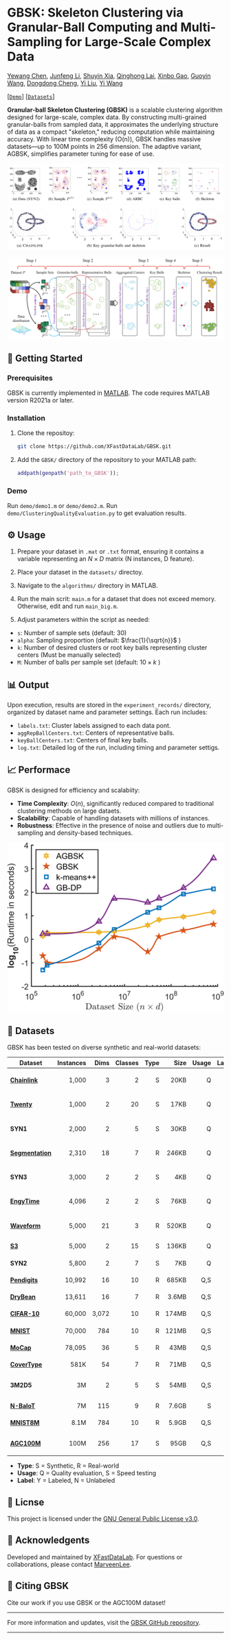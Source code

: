 # GBSK: Skeleton Clustering via Granular-Ball Computing and Multi-Sampling for Large-Scale Complex Data
[Yewang Chen](https://faculty.hqu.edu.cn/CYW1), [Junfeng Li](https://github.com/MarveenLee), [Shuyin Xia](https://orcid.org/0000-0001-5993-9563), [Qinghong Lai](https://orcid.org/0009-0003-0712-9229), [Xinbo Gao](https://see.xidian.edu.cn/faculty/xbgao/), [Guoyin Wang](https://orcid.org/0000-0002-8521-5232), [Dongdong Cheng](https://orcid.org/0000-0003-3500-5461), [Yi Liu](https://orcid.org/0009-0008-9668-7076), [Yi Wang](https://orcid.org/0000-0002-9013-7232)

<!-- [[`Paper`]()] -->
[[`Demo`](https://github.com/XFastDataLab/GBSK?tab=readme-ov-file#-getting-started)] [[`Datasets`](https://github.com/XFastDataLab/GBSK?tab=readme-ov-file#-datasets)]
<!-- [[`BibTex`](#citing-GBSK)] -->

**Granular-ball Skeleton Clustering (GBSK)** is a scalable clustering algorithm designed for large-scale, complex data. By constructing multi-grained granular-balls from sampled data, it approximates the underlying structure of data as a compact "skeleton," reducing computation while maintaining accuracy. With linear time complexity (O(n)), GBSK handles massive datasets—up to 100M points in 256 dimension. The adaptive variant, AGBSK, simplifies parameter tuning for ease of use.

![e.g. SYN2](assets/SYN2.png)
![e.g. ChainLink](assets/ChainLink.png)

<!--
## 🔍 Overview
Traditional clustering methods often struggle with large and complex datasets due to computational constraints and sensitivity to noise. GBSK addresses these challenges by:

- Employing **granular-ball computing** to capture local data structures,
- Utilizing **multi-sampling** to enhance robustness and scalability,
- Constructing a **skeleton** that represents the core structure of the data, facilitating efficient clustering.
-->

![GBSK framework](assets/Framework_boxes.png)

<!--
## Updates
**2025/07/07 -- implementation as that used in the paper**
The code used in the paper is released.

-->

<!--
## 📁 Repository Structure

 `Algorithms/`: Contains the core implementation of the GBSK algorithm and competing algorithms.
 
 `Datasets/`: Some datasets for testing and demonstration purpose.
 
 `experiment_records/`: Logs and results from various experimental run.
 
 `README.md`: This documentation file.
 
 `LICENSE`: GPL-3.0 license information.
-->

## 🚀 Getting Started

### Prerequisites
GBSK is currently implemented in [MATLAB](https://www.mathworks.com/products/matlab.html). The code requires MATLAB version R2021a or later.

### Installation

1. Clone the repositoy:
   ```bash
   git clone https://github.com/XFastDataLab/GBSK.git
   ```

2. Add the `GBSK/` directory of the repository to your MATLAB path:
   ```matlab
   addpath(genpath('path_to_GBSK'));
   ```

### Demo
Run `demo/demo1.m` or `demo/demo2.m`. Run `demo/ClusteringQualityEvaluation.py` to get evaluation results.

## ⚙️ Usage

1. Prepare your dataset in `.mat` or `.txt` format, ensuring it contains a variable representing an $N \times D$ matrix (N instances, D feature).

2. Place your dataset in the `datasets/` directoy.

3. Navigate to the `algorithms/` directory in MATLAB.

4. Run the main scrit: `main.m` for a dataset that does not exceed memory. Otherwise, edit and run `main_big.m`. 

5. Adjust parameters within the script as needed:
  - `s`: Number of sample sets (default: 30)
  - `alpha`: Sampling proportion (default: $\frac{1}{\sqrt{n}}$ )
  - `k`: Number of desired clusters or root key balls representing cluster centers (Must be manually selected)
  - `M`: Number of balls per sample set (default: $10 \times k$ )

## 📊 Output

Upon execution, results are stored in the `experiment_records/` directory, organized by dataset name and parameter settings. Each run includes:
- `labels.txt`: Cluster labels assigned to each data pont.
- `aggRepBallCenters.txt`: Centers of representative balls.
- `keyBallCenters.txt`: Centers of final key balls.
- `log.txt`: Detailed log of the run, including timing and parameter settigs.

## 📈 Performace

GBSK is designed for efficiency and scalabiity:

- **Time Complexity**: $O(n)$, significantly reduced compared to traditional clustering methods on large dataets.
- **Scalability**: Capable of handling datasets with millions of instances.
- **Robustness**: Effective in the presence of noise and outliers due to multi-sampling and density-based techniques.

![Time scaling comparison of algorithms](assets/line_time_comp.png)

## 📁 Datasets
GBSK has been tested on diverse synthetic and real-world datasets:

| Dataset       | Instances | Dims | Classes | Type | Size  | Usage | Label | Description |
|--------------|----------:|-----:|--------:|-----:|------:|------:|------:|-------------|
| [**Chainlink**](https://github.com/milaan9/Clustering-Datasets/blob/master/02.%20Synthetic/chainlink.csv) | 1,000 | 3 | 2 | S | 20KB | Q | Y | Two interlocking 3D rings |
| [**Twenty**](https://github.com/milaan9/Clustering-Datasets/blob/master/02.%20Synthetic/twenty.mat) | 1,000 | 2 | 20 | S | 17KB | Q | Y | 20 evenly distributed clusters |
| **SYN1** | 2,000 | 2 | 5 | S | 30KB | Q | Y | Varying cluster densities |
| [**Segmentation**](https://doi.org/10.24432/C5P01G) | 2,310 | 18 | 7 | R | 246KB | Q | Y | Image segmentation data |
| **SYN3** | 3,000 | 2 | 2 | S | 4KB | Q | Y | Mixed density clusters |
| [**EngyTime**](https://github.com/milaan9/Clustering-Datasets/blob/master/02.%20Synthetic/engytime.arff) | 4,096 | 2 | 2 | S | 76KB | Q | Y | Gaussian distributions with overlap |
| [**Waveform**](https://doi.org/10.24432/C5CS3C) | 5,000 | 21 | 3 | R | 520KB | Q | Y | Physics waveform data |
| [**S3**](https://cs.joensuu.fi/sipu/datasets/s3.txt) | 5,000 | 2 | 15 | S | 136KB | Q | Y | 15 Gaussian clusters |
| **SYN2** | 5,800 | 2 | 7 | S | 7KB | Q | Y | Non-convex shapes |
| [**Pendigits**](https://doi.org/10.24432/C5MG6K) | 10,992 | 16 | 10 | R | 685KB | Q,S | Y | Handwritten digits |
| [**DryBean**](https://doi.org/10.24432/C50S4B) | 13,611 | 16 | 7 | R | 3.6MB | Q,S | Y | Bean classification |
| [**CIFAR-10**](https://api.semanticscholar.org/CorpusID:18268744) | 60,000 | 3,072 | 10 | R | 174MB | Q,S | Y | Image classification |
| [**MNIST**](https://www.csie.ntu.edu.tw/~cjlin/libsvmtools/datasets/multiclass.html#mnist) | 70,000 | 784 | 10 | R | 121MB | Q,S | Y | Handwritten digits |
| [**MoCap**](https://doi.org/10.24432/C5960R) | 78,095 | 36 | 5 | R | 43MB | Q,S | Y | Motion capture data |
| [**CoverType**](https://doi.org/10.24432/C50K5N) | 581K | 54 | 7 | R | 71MB | Q,S | Y | Forest cover types |
| **3M2D5** | 3M | 2 | 5 | S | 54MB | Q,S | Y | Large Gaussian mixtures |
| [**N-BaIoT**](https://www.kaggle.com/datasets/mkashifn/nbaiot-dataset) | 7M | 115 | 9 | R | 7.6GB | S | N | IoT malware traffic |
| [**MNIST8M**](https://www.csie.ntu.edu.tw/~cjlin/libsvmtools/datasets/multiclass.html#mnist8m) | 8.1M | 784 | 10 | R | 5.9GB | Q,S | Y | Augmented MNIST |
| [**AGC100M**](https://www.kaggle.com/datasets/caatic7/agc100m) | 100M | 256 | 17 | S | 95GB | Q,S | Y | Ultra-large-scale benchmark |

- **Type**: S = Synthetic, R = Real-world  
- **Usage**: Q = Quality evaluation, S = Speed testing  
- **Label**: Y = Labeled, N = Unlabeled  

## 📄 Licnse

This project is licensed under the [GNU General Public License v3.0](https://www.gnu.org/licenses/gpl-3.0.en.tml).

## 🤝 Acknowledgents

Developed and maintained by [XFastDataLab](https://github.com/XFastDataLab). For questions or collaborations, please contact [MarveenLee](mailto:G2219100349@gmail.com).

## 🙏 Citing GBSK
Cite our work if you use GBSK or the AGC100M dataset!
<!--
If you use GBSK or the AGC100M dataset in your research, please use the following BibTeX entry.
```bibtex
@article{chen2025GBSK,
  title={GBSK: Skeleton Clustering via Granular-Ball Computing and Multi-Sampling for Large-Scale Complex Data},
  author={Yewang Chen and Junfeng Li and Shuyin Xia and Qinghong Lai and Xinbo Gao and Guoyin Wang and Dongdong Cheng and Yi Liu and Yi Wang},
  journal={arXiv preprint arXiv:},
  url={https://arxiv.org/abs/},
  year={2025}
}
```
-->
---

For more information and updates, visit the [GBSK GitHub repository](https://github.com/XFastDataLab/GBSK/treemain).

--- 
